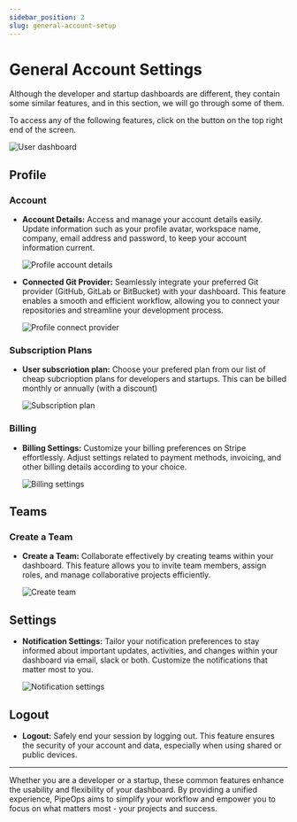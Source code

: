 ```yaml
---
sidebar_position: 2
slug: general-account-setup
---
```


# General Account Settings

Although the developer and startup dashboards are different, they contain some similar features, and in this section, we will go through some of them.

To access any of the following features, click on the button on the top right end of the screen.

![User dashboard](https:///docImages/onboarding/profilePage.png)

## Profile

### Account

- **Account Details:**
  Access and manage your account details easily. Update information such as your profile avatar, workspace name, company, email address and password, to keep your account information current.

  ![Profile account details](https:///docImages/onboarding/account.png)

- **Connected Git Provider:**
  Seamlessly integrate your preferred Git provider (GitHub, GitLab or BitBucket) with your dashboard. This feature enables a smooth and efficient workflow, allowing you to connect your repositories and streamline your development process.

  ![Profile connect provider](https:///docImages/onboarding/gitProvider.png)

### Subscription Plans

- **User subscriotion plan:**
  Choose your prefered plan from our list of cheap subcrioption plans for developers and startups. This can be billed monthly or annually (with a discount)

  ![Subscription plan](https:///docImages/onboarding/subscription.png)

### Billing

- **Billing Settings:**
  Customize your billing preferences on Stripe effortlessly. Adjust settings related to payment methods, invoicing, and other billing details according to your choice.

  ![Billing settings](https:///docImages/onboarding/billing.png)

## Teams

### Create a Team

- **Create a Team:**
  Collaborate effectively by creating teams within your dashboard. This feature allows you to invite team members, assign roles, and manage collaborative projects efficiently.

  ![Create team](https:///docImages/onboarding/teams.png)

## Settings

- **Notification Settings:**
  Tailor your notification preferences to stay informed about important updates, activities, and changes within your dashboard via email, slack or both. Customize the notifications that matter most to you.

  ![Notification settings](https:///docImages/onboarding/settings.png)

## Logout

- **Logout:**
  Safely end your session by logging out. This feature ensures the security of your account and data, especially when using shared or public devices.

---

Whether you are a developer or a startup, these common features enhance the usability and flexibility of your dashboard. By providing a unified experience, PipeOps aims to simplify your workflow and empower you to focus on what matters most - your projects and success.
